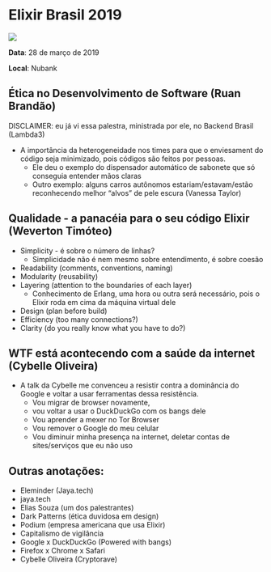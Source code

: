 # Elixir Brasil 2019

![](https://github.com/guiemi-learning-center/anotacoes/blob/master/media/elixir_brasil.png)

**Data**: 28 de março de 2019

**Local**: Nubank

## Ética no Desenvolvimento de Software (Ruan Brandão)

DISCLAIMER: eu já vi essa palestra, ministrada por ele, no Backend Brasil (Lambda3)

- A importância da heterogeneidade nos times para que o enviesament do código seja minimizado, pois códigos são feitos por pessoas.
  - Ele deu o exemplo do dispensador automático de sabonete que só conseguia entender mãos claras
  - Outro exemplo: alguns carros autônomos estariam/estavam/estão reconhecendo melhor “alvos” de pele escura (Vanessa Taylor)

## Qualidade - a panacéia para o seu código Elixir (Weverton Timóteo)

- Simplicity - é sobre o número de linhas?
    - Simplicidade não é nem mesmo sobre entendimento, é sobre coesão
- Readability (comments, conventions, naming)
- Modularity (reusability)
- Layering (attention to the boundaries of each layer)
    - Conhecimento de Erlang, uma hora ou outra será necessário, pois o Elixir roda em cima da máquina virtual dele
- Design (plan before build)
- Efficiency (too many connections?)
- Clarity (do you really know what you have to do?)

## WTF está acontecendo com a saúde da internet (Cybelle Oliveira)

- A talk da Cybelle me convenceu a resistir contra a dominância do Google e voltar a usar ferramentas dessa resistência.
    - Vou migrar de browser novamente,
    - vou voltar a usar o DuckDuckGo com os bangs dele
    - Vou aprender a mexer no Tor Browser
    - Vou remover o Google do meu celular
    - Vou diminuir minha presença na internet, deletar contas de sites/serviços que eu não uso

## Outras anotações:

- Eleminder (Jaya.tech)
- jaya.tech
- Elias Souza (um dos palestrantes)
- Dark Patterns (ética duvidosa em design)
- Podium (empresa americana que usa Elixir)
- Capitalismo de vigilância
- Google x DuckDuckGo (Powered with bangs)
- Firefox x Chrome x Safari
- Cybelle Oliveira (Cryptorave)